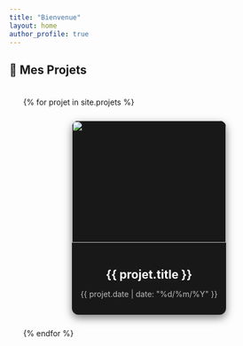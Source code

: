 ```yaml
---
title: "Bienvenue"
layout: home
author_profile: true
---
```


## 🚀 Mes Projets  

<div class="projets-grid">
  {% for projet in site.projets %}
  <div class="projet-card">
    <a href="{{ projet.url }}">
      <div class="projet-thumbnail">
        <img src="{{ projet.header.image }}" alt="{{ projet.title }}">
        <div class="overlay"></div>
      </div>
      <div class="projet-info">
        <h3>{{ projet.title }}</h3>
        <p class="projet-date">{{ projet.date | date: "%d/%m/%Y" }}</p>
      </div>
    </a>
  </div>
  {% endfor %}
</div>

<style>
/* ✅ Grid Layout */
.projets-grid {
  display: grid;
  grid-template-columns: repeat(auto-fit, minmax(300px, 1fr)); /* Responsive columns */
  gap: 25px;
  width: 90%;
  margin: 0 auto;
  padding: 20px 0;
}

/* ✅ Container for description + projects */
.container { 
  display: flex;
  align-items: flex-start;
  justify-content: space-between;
  gap: 50px;
}

/* ✅ Description Panel */
.description {
  flex: 1;
  max-width: 450px; 
}

/* 🖥️ Adjustments for large screens */
@media (min-width: 1440px) {
  .projets-grid {
    width: 95%;
  }
}

/* 📱 Adjustments for tablets */
@media (max-width: 1024px) {
  .container {
    flex-direction: column;
    align-items: center;
  }
  .description {
    max-width: 100%;
    text-align: center;
  }
}

/* 📱 Adjustments for mobile */
@media (max-width: 768px) {
  .projets-grid {
    grid-template-columns: repeat(auto-fit, minmax(250px, 1fr));
    width: 100%;
  }
}


/* 🎨 ✅ Card Style */
.projet-card {
  background: #181818;
  border-radius: 12px;
  overflow: hidden;
  box-shadow: 0 6px 15px rgba(0, 0, 0, 0.5);
  transition: transform 0.3s ease-in-out, box-shadow 0.3s ease;
  max-width: 400px;
  margin: auto;
  position: relative;
}

.projet-card:hover {
  transform: translateY(-5px);
  box-shadow: 0 8px 20px rgba(0, 0, 0, 0.6);
}


/* 🎨 ✅ Thumbnail with Hover Effect */
.projet-thumbnail {
  position: relative;
  overflow: hidden;
  height: 220px;
}

.projet-thumbnail img {
  width: 100%;
  height: 100%;
  object-fit: cover;
  transition: transform 0.4s ease-in-out;
}

/* ✅ Hover Effect */
.projet-card:hover .projet-thumbnail img {
  transform: scale(1.1) translateY(-10px);
}

/* ✅ Overlay Effect */
.overlay {
  position: absolute;
  top: 0;
  left: 0;
  width: 100%;
  height: 100%;
  background: rgba(0, 0, 0, 0.5);
  opacity: 0;
  transition: opacity 0.3s ease-in-out;
}

.projet-card:hover .overlay {
  opacity: 1;
}


/* 🎨 ✅ Info Text */
.projet-info {
  padding: 15px;
  text-align: center;
}

.projet-info h3 {
  font-size: 1.5em;
  color: #fff;
  margin-bottom: 5px;
}

.projet-date {
  font-size: 1em;
  color: #bbb;
}
</style>

